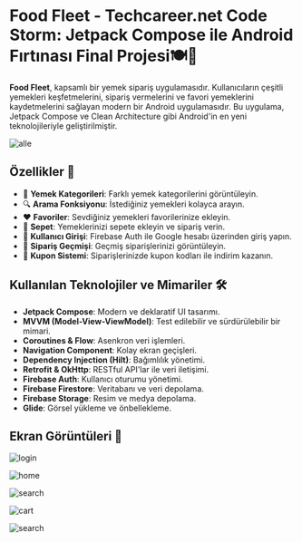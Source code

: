 # Food Fleet - Techcareer.net Code Storm: Jetpack Compose ile Android Fırtınası Final Projesi🍽️📱

**Food Fleet**, kapsamlı bir yemek sipariş uygulamasıdır. Kullanıcıların çeşitli yemekleri keşfetmelerini, sipariş vermelerini ve favori yemeklerini kaydetmelerini sağlayan modern bir Android uygulamasıdır. Bu uygulama, Jetpack Compose ve Clean Architecture gibi Android'in en yeni teknolojileriyle geliştirilmiştir.

![alle](https://github.com/user-attachments/assets/d65a83c0-32d4-4a91-b604-519060bf4782)


## Özellikler 🚀

- 🍕 **Yemek Kategorileri**: Farklı yemek kategorilerini görüntüleyin.
- 🔍 **Arama Fonksiyonu**: İstediğiniz yemekleri kolayca arayın.
- ❤️ **Favoriler**: Sevdiğiniz yemekleri favorilerinize ekleyin.
- 🛒 **Sepet**: Yemeklerinizi sepete ekleyin ve sipariş verin.
- 🔐 **Kullanıcı Girişi**: Firebase Auth ile Google hesabı üzerinden giriş yapın.
- 📜 **Sipariş Geçmişi**: Geçmiş siparişlerinizi görüntüleyin.
- 🔧 **Kupon Sistemi**: Siparişlerinizde kupon kodları ile indirim kazanın.

## Kullanılan Teknolojiler ve Mimariler 🛠️

- **Jetpack Compose**: Modern ve deklaratif UI tasarımı.
- **MVVM (Model-View-ViewModel)**: Test edilebilir ve sürdürülebilir bir mimari.
- **Coroutines & Flow**: Asenkron veri işlemleri.
- **Navigation Component**: Kolay ekran geçişleri.
- **Dependency Injection (Hilt)**: Bağımlılık yönetimi.
- **Retrofit & OkHttp**: RESTful API'lar ile veri iletişimi.
- **Firebase Auth**: Kullanıcı oturumu yönetimi.
- **Firebase Firestore**: Veritabanı ve veri depolama.
- **Firebase Storage**: Resim ve medya depolama.
- **Glide**: Görsel yükleme ve önbellekleme.

## Ekran Görüntüleri 📸

![login](https://github.com/user-attachments/assets/8d8f3df3-5eee-4cc8-9679-17a7d043416a)

![home](https://github.com/user-attachments/assets/d24798be-4d77-4994-a01b-70c1ac3e3aed)

![search](https://github.com/user-attachments/assets/dbe7de0c-00cb-4b62-9545-b955cb82754a)

![cart](https://github.com/user-attachments/assets/0aa38bf6-7045-4631-927d-b191f63b58c6)

![search](https://github.com/user-attachments/assets/437a4523-68bb-4ba0-93f5-31e4ca0a5e6e)

